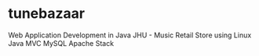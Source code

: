 tunebazaar
==========

Web Application Development in Java JHU - Music Retail Store using Linux Java MVC MySQL Apache Stack
